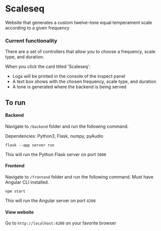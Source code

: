 # Scaleseq
Website that generates a custom twelve-tone equal temperament scale
according to a given frequency

### Current functionality
There are a set of controllers that allow you to choose a frequency, scale type, and duration.

When you click the card titled 'Scaleseq':
- Logs will be printed in the console of the inspect panel
- A text box shows with the chosen frequency, scale type, and duration
- A tone is generated where the backend is being served

## To run

#### Backend
Navigate to `/backend` folder and run the following command.

Dependencies: Python3, Flask, numpy, pyAudio
```
flask --app server run
```
This will run the Python Flask server on port `5000`

#### Frontend
Navigate to `/frontend` folder and run the following command.
Must have Angular CLI installed.
```
npm start
```
This will run the Angular server on port `4200`

#### View website
Go to `http://localhost:4200` on your favorite browser
